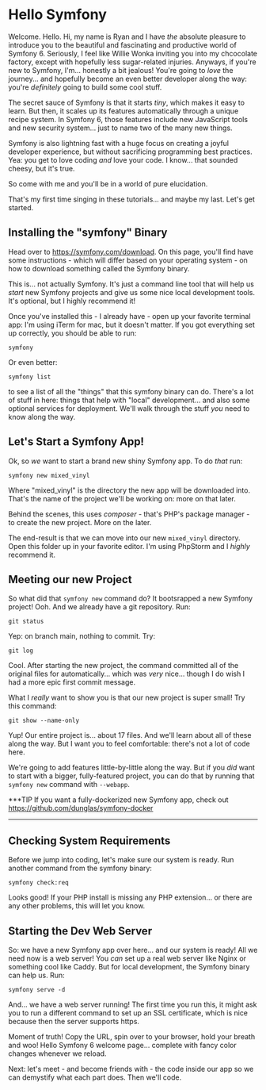 # Hello Symfony

Welcome. Hello. Hi, my name is Ryan and I have *the* absolute pleasure to introduce
you to the beautiful and fascinating and productive world of Symfony 6. Seriously,
I feel like Willie Wonka inviting you into my chcocolate factory, except with
hopefully less sugar-related injuries. Anyways, if you're new to Symfony, I'm...
honestly a bit jealous! You're going to *love* the journey... and hopefully become
an even better developer along the way: you're *definitely* going to build some cool
stuff.

The secret sauce of Symfony is that it starts *tiny*, which makes it easy to learn.
But then, it scales up its features automatically through a unique recipe system.
In Symfony 6, those features include new JavaScript tools and new security system...
just to name two of the many new things.

Symfony is also lightning fast with a huge focus on creating a joyful developer
experience, but without sacrificing programming best practices. Yea: you get to love
coding *and* love your code. I know... that sounded cheesy, but it's true.

So come with me and you'll be in a world of pure elucidation.

That's my first time singing in these tutorials... and maybe my last. Let's get started.

## Installing the "symfony" Binary

Head over to https://symfony.com/download. On this page, you'll find have some
instructions - which will differ based on your operating system - on how to download
something called the Symfony binary.

This is... not actually Symfony. It's just a command line tool that will help us
*start* new Symfony projects and give us some nice local development tools. It's
optional, but I highly recommend it!

Once you've installed this - I already have - open up your favorite terminal app:
I'm using iTerm for mac, but it doesn't matter. If you got everything set up
correctly, you should be able to run:

```terminal
symfony
```

Or even better:

```terminal
symfony list
```

to see a list of all the "things" that this symfony binary can do. There's a lot
of stuff in here: things that help with "local" development... and also some
optional services for deployment. We'll walk through the stuff *you* need to know
along the way.

## Let's Start a Symfony App!

Ok, so *we* want to start a brand new shiny Symfony app. To do *that* run:

```terminal
symfony new mixed_vinyl
```

Where "mixed_vinyl" is the directory the new app will be downloaded into. That's
the name of the project we'll be working on: more on that later.

Behind the scenes, this uses *composer* - that's PHP's package manager - to
create the new project. More on the later.

The end-result is that we can move into our new `mixed_vinyl` directory. Open
this folder up in your favorite editor. I'm using PhpStorm and I *highly* recommend
it.

## Meeting our new Project

So what did that `symfony new` command do? It bootsrapped a new Symfony project!
Ooh. And we already have a git repository. Run:

```terminal
git status
```

Yep: on branch main, nothing to commit. Try:

```terminal
git log
```

Cool. After starting the new project, the command committed all of the original files
for automatically... which was *very* nice... though I do wish I had a more epic
first commit message.

What I *really* want to show you is that our new project is super small! Try
this command:

```terminal
git show --name-only
```

Yup! Our entire project is... about 17 files. And we'll learn about all of these
along the way. But I want you to feel comfortable: there's not a lot of code here.

We're going to add features little-by-little along the way. But if you *did* want
to start with a bigger, fully-featured project, you can do that by running
that `symfony new` command with `--webapp`.

***TIP
If you want a fully-dockerized new Symfony app, check out
https://github.com/dunglas/symfony-docker
***

## Checking System Requirements

Before we jump into coding, let's make sure our system is ready. Run another
command from the symfony binary:

```terminal
symfony check:req
```

Looks good! If your PHP install is missing any PHP extension... or there are
any other problems, this will let you know.

## Starting the Dev Web Server

So: we have a new Symfony app over here... and our system is ready! All we need now
is a web server! You *can* set up a real web server like Nginx or something cool
like Caddy. But for local development, the Symfony binary can help us. Run:

```terminal
symfony serve -d
```

And... we have a web server running! The first time you run this, it might ask you
to run a different command to set up an SSL certificate, which is nice because
then the server supports https.

Moment of truth! Copy the URL, spin over to your browser, hold your breath and woo!
Hello Symfony 6 welcome page... complete with fancy color changes whenever we reload.


Next: let's meet - and become friends with - the code inside our app so we can
demystify what each part does. Then we'll code.
